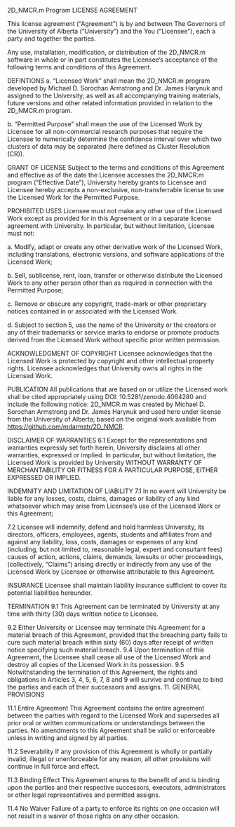 2D_NMCR.m Program LICENSE AGREEMENT

This license agreement (“Agreement”) is by and between The Governors of the University of Alberta (“University”) and the You (“Licensee”), each a party and together the parties.

Any use, installation, modification, or distribution of the 2D_NMCR.m software in whole or in part constitutes the Licensee’s acceptance of the following terms and conditions of this Agreement.

DEFINTIONS
a. “Licensed Work” shall mean the 2D_NMCR.m program developed by Michael D. Sorochan Armstrong and Dr. James Harynuk and assigned to the University; as well as all accompanying training materials, future versions and other related information provided in relation to the 2D_NMCR.m program.

b. “Permitted Purpose” shall mean the use of the Licensed Work by Licensee for all non-commercial research purposes that require the Licensee to numerically determine the confidence interval over which two clusters of data may be separated (here defined as Cluster Resolution (CR)).

GRANT OF LICENSE
Subject to the terms and conditions of this Agreement and effective as of the date the Licensee accesses the 2D_NMCR.m program (“Effective Date”), University hereby grants to Licensee and Licensee hereby accepts a non-exclusive, non-transferrable license to use the Licensed Work for the Permitted Purpose.

PROHIBITED USES
Licensee must not make any other use of the Licensed Work except as provided for in this Agreement or in a separate license agreement with University. In particular, but without limitation, Licensee must not:

a. Modify, adapt or create any other derivative work of the Licensed Work, including translations, electronic versions, and software applications of the Licensed Work;

b. Sell, sublicense, rent, loan, transfer or otherwise distribute the Licensed Work to any other person other than as required in connection with the Permitted Purpose;

c. Remove or obscure any copyright, trade-mark or other proprietary notices contained in or associated with the Licensed Work.

d. Subject to section 5, use the name of the University or the creators or any of their trademarks or service marks to endorse or promote products derived from the Licensed Work without specific prior written permission.

ACKNOWLEDGMENT OF COPYRIGHT
Licensee acknowledges that the Licensed Work is protected by copyright and other intellectual property rights. Licensee acknowledges that University owns all rights in the Licensed Work.

PUBLICATION
All publications that are based on or utilize the Licensed work shall be cited appropriately using DOI: 10.5281/zenodo.4064280 and include the following notice: 2D_NMCR.m was created by Michael D. Sorochan Armstrong and Dr. James Harynuk and used here under license from the University of Alberta; based on the original work available from https://github.com/mdarmstr/2D_NMCR.

DISCLAIMER OF WARRANTIES
6.1 Except for the representations and warranties expressly set forth herein, University disclaims all other warranties, expressed or implied. In particular, but without limitation, the Licensed Work is provided by University WITHOUT WARRANTY OF MERCHANTABILITY OR FITNESS FOR A PARTICULAR PURPOSE, EITHER EXPRESSED OR IMPLIED.

INDEMNITY AND LIMITATION OF LIABILITY
7.1 In no event will University be liable for any losses, costs, claims, damages or liability of any kind whatsoever which may arise from Licensee’s use of the Licensed Work or this Agreement;

7.2 Licensee will indemnify, defend and hold harmless University, its directors, officers, employees, agents, students and affiliates from and against any liability, loss, costs, damages or expenses of any kind (including, but not limited to, reasonable legal, expert and consultant fees) causes of action, actions, claims, demands, lawsuits or other proceedings, (collectively, “Claims”) arising directly or indirectly from any use of the Licensed Work by Licensee or otherwise attributable to this Agreement.

INSURANCE
Licensee shall maintain liability insurance sufficient to cover its potential liabilities hereunder.

TERMINATION
9.1 This Agreement can be terminated by University at any time with thirty (30) days written notice to Licensee.

9.2 Either University or Licensee may terminate this Agreement for a material breach of this Agreement, provided that the breaching party fails to cure such material breach within sixty (60) days after receipt of written notice specifying such material breach.
9.4 Upon termination of this Agreement, the Licensee shall cease all use of the Licensed Work and destroy all copies of the Licensed Work in its possession. 9.5 Notwithstanding the termination of this Agreement, the rights and obligations in Articles 3, 4, 5, 6, 7, 8 and 9 will survive and continue to bind the parties and each of their successors and assigns. 11. GENERAL PROVISIONS

11.1 Entire Agreement This Agreement contains the entire agreement between the parties with regard to the Licensed Work and supersedes all prior oral or written communications or understandings between the parties. No amendments to this Agreement shall be valid or enforceable unless in writing and signed by all parties.

11.2 Severability If any provision of this Agreement is wholly or partially invalid, illegal or unenforceable for any reason, all other provisions will continue in full force and effect.

11.3 Binding Effect This Agreement enures to the benefit of and is binding upon the parties and their respective successors, executors, administrators or other legal representatives and permitted assigns.

11.4 No Waiver Failure of a party to enforce its rights on one occasion will not result in a waiver of those rights on any other occasion.
